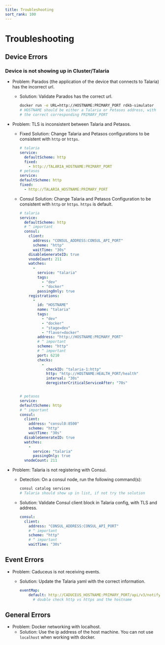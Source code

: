```yaml
---
title: Troubleshooting
sort_rank: 100
---
```


# Troubleshooting

## Device Errors

### Device is not showing up in Cluster/Talaria

- Problem: Parados (the application of the device that connects to Talaria) has the incorrect url.

  - Solution: Validate Parados has the correct url.

    ```bash
    docker run -e URL=http://HOSTNAME:PRIMARY_PORT rdkb-simulator
    # HOSTNAME should be either a Talaria or Petasos address, with
    # the correct corresponding PRIMARY_PORT
    ```

- Problem: TLS is inconsistent between Talaria and Petasos.

  - Fixed Solution: Change Talaria and Petasos configurations to be consistent with `http` or `https`.

    ```yaml
    # talaria  
    service:
      defaultScheme: http
      fixed:
        - http://TALARIA_HOSTNAME:PRIMARY_PORT
    # petasos
    service:
    defaultScheme: http
    fixed:
      - http://TALARIA_HOSTNAME:PRIMARY_PORT
    ```

  - Consul Solution: Change Talaria and Petasos Configuration to be consistent with `http` or `https`. `https` is default.

    ```yaml
    # talaria  
    service:
      defaultScheme: http
      # ^ important
      consul:
        client:
          address: "CONSUL_ADDRESS:CONSUL_API_PORT"
          scheme: "http"
          waitTime: "30s"
        disableGenerateID: true
        vnodeCount: 211
        watches:
          -
            service: "talaria"
            tags:
              - "dev"
              - "docker"
            passingOnly: true
        registrations:
          -
            id: "HOSTNAME"
            name: "talaria"
            tags:
              - "dev"
              - "docker"
              - "stage=dev"
              - "flavor=docker"
            address: "http://HOSTNAME:PRIMARY_PORT"
            # ^ important
            scheme: "http"
            # ^ important
            port: 6210
            checks:
              -
                checkID: "talaria-1:http"
                http: "http://HOSTNAME:HEALTH_PORT/health"
                interval: "30s"
                deregisterCriticalServiceAfter: "70s"


    # petasos
    service:
    defaultScheme: http
    # ^ important
    consul:
      client:
        address: "consul0:8500"
        scheme: "http"
        waitTime: "30s"
      disableGenerateID: true
      watches:
        -
          service: "talaria"
          passingOnly: true
      vnodeCount: 211
    ```

- Problem: Talaria is not registering with Consul.

  - Detection: On a consul node, run the following command(s):

    ```bash
    consul catalog services
    # Talaria should show up in list, if not try the solution
    ```

  - Solution: Validate Consul client block in Talaria config, with TLS and address.

    ```yaml
    consul:
      client:
        address: "CONSUL_ADDRESS:CONSUL_API_PORT"
        # ^ important
        scheme: "http"
        # ^ important
        waitTime: "30s"
    ```

## Event Errors
- Problem: Caduceus is not receiving events.
  - Solution: Update the Talaria yaml with the correct information.

    ```yaml
    eventMap:
        default: http://CADUCEUS_HOSTNAME:PRIMARY_PORT/api/v3/notify
          # double check http vs https and the hostname
    ```

## General Errors
- Problem: Docker networking with localhost.
  - Solution: Use the ip address of the host machine.
  You can not use `localhost` when working with docker.
